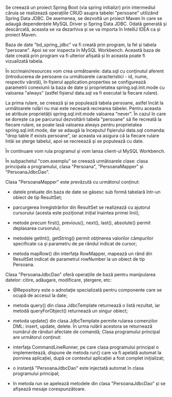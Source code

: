Se creează un proiect Spring Boot (via spring initializr) prin intermediul căruia se realizează operațiile CRUD asupra tabelei "persoane" utilizând Spring Data JDBC. De asemenea, se dezvoltă un proiect Maven în care se adaugă dependențele MySQL Driver și Spring Data JDBC. Odată generată și descărcată, aceasta se va dezarhiva și se va importa în IntelliJ IDEA ca și proiect Maven. 

Baza de date "bd_spring_jdbc" va fi creată prin program, la fel și tabela "persoane". Apoi se vor inspecta în MySQL Workbench. Această baza de date creată prin program va fi ulterior afișată și în aceasta poate fi vizualizată tabela. 

În scr/main/resources vom crea următoarele: data.sql cu conținutul aferent (introducerea de persoane cu următoarele caracteristici - id, nume, respectiv vârstă), în fișierul application.properties se configurează parametrii conexiunii la baza de date și proprietatea spring.sql.init.mode cu valoarea "always" (astfel fișierul data.sql va fi executat la fiecare rulare).

La prima rulare, se creează şi se populează tabela persoane, astfel încât la următoarele rulări nu mai este necesară recrearea tabelei. Pentru aceasta se atribuie proprietății spring.sql.init.mode valoarea "never". În cazul în care se dorește ca pe parcursul dezvoltării tabela "persoane" să fie recreată la fiecare rulare, se poate lasă valoarea always pentru proprietatea spring.sql.init.mode, dar se adaugă la începutul fişierului data.sql comanda: "drop table if exists persoane", iar aceasta va asigura că la fiecare rulare întâi se șterge tabelul, apoi se recreează şi se populează cu date. 

În continuare vom rula programul și vom lansa client-ul MySQL Workbench. 

În subpachetul "com.exemplu" se creează următoarele clase: clasa principala a programului, clasa "Persoana", "PersoanaMapper" și "PersoanaJdbcDao". 

Clasa "PersoanaMapper" este prevăzută cu următorul conținut:

- datele preluate din baza de date se găsesc sub formă tabelară într-un obiect de tip ResultSet;

- parcurgerea înregistrărilor din ResultSet se realizează cu ajutorul cursorului (acesta este poziționat inițial înaintea primei linii);

- metode precum first(), previous(), next(), last(), absolute() permit deplasarea cursorului;

- metodele getInt(), getString() permit obținerea valorilor câmpurilor specificate ca şi parametru de pe rândul indicat de cursor;

- metoda mapRow() din interfaţa RowMapper, mapează un rând din ResultSet indicat de parametrul rowNumber la un obiect de tip Persoana.

Clasa "PersoanaJdbcDao" oferă operațiile de bază pentru manipularea datelor: citire, adăugare, modificare, ștergere, etc:

- @Repository este o adnotaţie specializată pentru componente care se ocupă de accesul la date;

-  metoda query() din clasa JdbcTemplate returnează o listă rezultat, iar metodă queryForObject() returnează un singur obiect;

- metoda update() din clasa JdbcTemplate permite rularea comenzilor DML: insert, update, delete. În urma rulării acestora se returnează numărul de rânduri afectate de comandă;
  Clasa programului principal are următorul conținut:

- interfaţa CommandLineRunner, pe care clasa programului principal o implementează, dispune de metoda run() care va fi apelată automat la pornirea aplicației, după ce contextul aplicației a fost complet inițializat;

- o instanță "PersoanaJdbcDao" este injectată automat în clasa programului principal;

- în metoda run se apelează metodele din clasa "PersoanaJdbcDao" și se afișează mesaje corespunzătoare.





 

